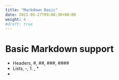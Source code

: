 ```yaml
---
title: "Markdown Basic"
date: 2021-05-27T09:08:36+08:00
weight: 4
#draft: true
---
```


# Basic Markdown support

- Headers, #, ##, ###, ####
- Lists, -, 1. , *
- 
